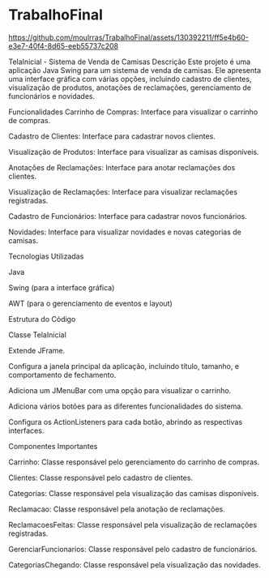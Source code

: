 # TrabalhoFinal

https://github.com/moulrras/TrabalhoFinal/assets/130392211/ff5e4b60-e3e7-40f4-8d65-eeb55737c208

TelaInicial - Sistema de Venda de Camisas
Descrição
Este projeto é uma aplicação Java Swing para um sistema de venda de camisas. Ele apresenta uma interface gráfica com várias opções, incluindo cadastro de clientes, visualização de produtos, anotações de reclamações, gerenciamento de funcionários e novidades.

Funcionalidades
Carrinho de Compras: Interface para visualizar o carrinho de compras.

Cadastro de Clientes: Interface para cadastrar novos clientes.

Visualização de Produtos: Interface para visualizar as camisas disponíveis.

Anotações de Reclamações: Interface para anotar reclamações dos clientes.

Visualização de Reclamações: Interface para visualizar reclamações registradas.

Cadastro de Funcionários: Interface para cadastrar novos funcionários.

Novidades: Interface para visualizar novidades e novas categorias de camisas.

Tecnologias Utilizadas

Java

Swing (para a interface gráfica)

AWT (para o gerenciamento de eventos e layout)

Estrutura do Código


Classe TelaInicial

Extende JFrame.

Configura a janela principal da aplicação, incluindo título, tamanho, e comportamento de fechamento.

Adiciona um JMenuBar com uma opção para visualizar o carrinho.

Adiciona vários botões para as diferentes funcionalidades do sistema.

Configura os ActionListeners para cada botão, abrindo as respectivas interfaces.


Componentes Importantes

Carrinho: Classe responsável pelo gerenciamento do carrinho de compras.

Clientes: Classe responsável pelo cadastro de clientes.

Categorias: Classe responsável pela visualização das camisas disponíveis.

Reclamacao: Classe responsável pela anotação de reclamações.

ReclamacoesFeitas: Classe responsável pela visualização de reclamações registradas.

GerenciarFuncionarios: Classe responsável pelo cadastro de funcionários.

CategoriasChegando: Classe responsável pela visualização das novidades.

